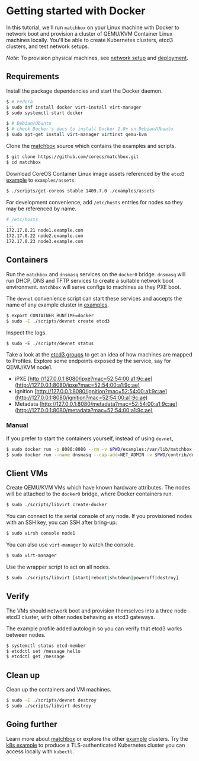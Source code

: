 # Getting started with Docker

In this tutorial, we'll run `matchbox` on your Linux machine with Docker to network boot and provision a cluster of QEMU/KVM Container Linux machines locally. You'll be able to create Kubernetes clusters, etcd3 clusters, and test network setups.

*Note*: To provision physical machines, see [network setup](network-setup.md) and [deployment](deployment.md).

## Requirements

Install the package dependencies and start the Docker daemon.

```sh
$ # Fedora
$ sudo dnf install docker virt-install virt-manager
$ sudo systemctl start docker

$ # Debian/Ubuntu
$ # check Docker's docs to install Docker 1.8+ on Debian/Ubuntu
$ sudo apt-get install virt-manager virtinst qemu-kvm
```

Clone the [matchbox](https://github.com/coreos/matchbox) source which contains the examples and scripts.

```sh
$ git clone https://github.com/coreos/matchbox.git
$ cd matchbox
```

Download CoreOS Container Linux image assets referenced by the `etcd3` [example](../examples) to `examples/assets`.

```sh
$ ./scripts/get-coreos stable 1409.7.0 ./examples/assets
```

For development convenience, add `/etc/hosts` entries for nodes so they may be referenced by name.

```sh
# /etc/hosts
...
172.17.0.21 node1.example.com
172.17.0.22 node2.example.com
172.17.0.23 node3.example.com
```

## Containers

Run the `matchbox` and `dnsmasq` services on the `docker0` bridge. `dnsmasq` will run DHCP, DNS and TFTP services to create a suitable network boot environment. `matchbox` will serve configs to machines as they PXE boot.

The `devnet` convenience script can start these services and accepts the name of any example cluster in [examples](../examples).

```sh
$ export CONTAINER_RUNTIME=docker
$ sudo -E ./scripts/devnet create etcd3
```

Inspect the logs.

```
$ sudo -E ./scripts/devnet status
```

Take a look at the [etcd3 groups](../examples/groups/etcd3) to get an idea of how machines are mapped to Profiles. Explore some endpoints exposed by the service, say for QEMU/KVM node1.

* iPXE [http://127.0.0.1:8080/ipxe?mac=52:54:00:a1:9c:ae](http://127.0.0.1:8080/ipxe?mac=52:54:00:a1:9c:ae)
* Ignition [http://127.0.0.1:8080/ignition?mac=52:54:00:a1:9c:ae](http://127.0.0.1:8080/ignition?mac=52:54:00:a1:9c:ae)
* Metadata [http://127.0.0.1:8080/metadata?mac=52:54:00:a1:9c:ae](http://127.0.0.1:8080/metadata?mac=52:54:00:a1:9c:ae)

### Manual

If you prefer to start the containers yourself, instead of using `devnet`,

```sh
$ sudo docker run -p 8080:8080 --rm -v $PWD/examples:/var/lib/matchbox:Z -v $PWD/examples/groups/etcd3:/var/lib/matchbox/groups:Z quay.io/coreos/matchbox:latest -address=0.0.0.0:8080 -log-level=debug
$ sudo docker run --name dnsmasq --cap-add=NET_ADMIN -v $PWD/contrib/dnsmasq/docker0.conf:/etc/dnsmasq.conf:Z quay.io/coreos/dnsmasq -d
```

## Client VMs

Create QEMU/KVM VMs which have known hardware attributes. The nodes will be attached to the `docker0` bridge, where Docker containers run.

```sh
$ sudo ./scripts/libvirt create-docker
```

You can connect to the serial console of any node. If you provisioned nodes with an SSH key, you can SSH after bring-up.

```sh
$ sudo virsh console node1
```

You can also use `virt-manager` to watch the console.

```sh
$ sudo virt-manager
```

Use the wrapper script to act on all nodes.

```sh
$ sudo ./scripts/libvirt [start|reboot|shutdown|poweroff|destroy]
```

## Verify

The VMs should network boot and provision themselves into a three node etcd3 cluster, with other nodes behaving as etcd3 gateways.

The example profile added autologin so you can verify that etcd3 works between nodes.

```sh
$ systemctl status etcd-member
$ etcdctl set /message hello
$ etcdctl get /message
```
## Clean up

Clean up the containers and VM machines.

```sh
$ sudo -E ./scripts/devnet destroy
$ sudo ./scripts/libvirt destroy
```

## Going further

Learn more about [matchbox](matchbox.md) or explore the other [example](../examples) clusters. Try the [k8s example](bootkube.md) to produce a TLS-authenticated Kubernetes cluster you can access locally with `kubectl`.
